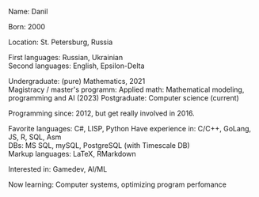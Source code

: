 Name: Danil

Born: 2000

Location: St. Petersburg, Russia

First languages: Russian, Ukrainian  
Second languages: English, Epsilon-Delta

Undergraduate: (pure) Mathematics, 2021  
Magistracy / master's programm: Applied math: Mathematical modeling, programming and AI (2023)
Postgraduate: Computer science (current)

Programming since: 2012, but get really involved in 2016.

Favorite languages: C#, LISP, Python
Have experience in: C/C++, GoLang, JS, R, SQL, Asm  
DBs: MS SQL, mySQL, PostgreSQL (with Timescale DB)  
Markup languages: LaTeX, RMarkdown

Interested in: Gamedev, AI/ML

Now learning: Computer systems, optimizing program perfomance
